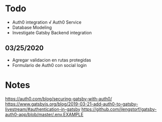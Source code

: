 # Todo

- Auth0 integration
  √ Auth0 Service
- Database Modeling
- Investigate Gatsby Backend integration

## 03/25/2020

- Agregar validacion en rutas protegidas
- Formulario de Auth0 con social login

# Notes

https://auth0.com/blog/securing-gatsby-with-auth0/
https://www.gatsbyjs.org/blog/2019-03-21-add-auth0-to-gatsby-livestream/#authentication-in-gatsby
https://github.com/jlengstorf/gatsby-auth0-app/blob/master/.env.EXAMPLE
